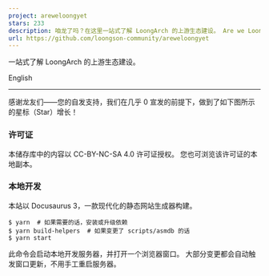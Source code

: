 ```yaml
---
project: areweloongyet
stars: 233
description: 咱龙了吗？在这里一站式了解 LoongArch 的上游生态建设。 Are we Loong yet? Follow LoongArch upstream work right here right away.
url: https://github.com/loongson-community/areweloongyet
---
```


一站式了解 LoongArch 的上游生态建设。

English

* * *

感谢龙友们——您的自发支持，我们在几乎 0 宣发的前提下，做到了如下图所示的星标（Star）增长！

### 许可证

本储存库中的内容以 CC-BY-NC-SA 4.0 许可证授权。 您也可浏览该许可证的本地副本。

### 本地开发

本站以 Docusaurus 3，一款现代化的静态网站生成器构建。

```
$ yarn  # 如果需要的话，安装或升级依赖
$ yarn build-helpers  # 如果变更了 scripts/asmdb 的话
$ yarn start
```

此命令会启动本地开发服务器，并打开一个浏览器窗口。 大部分变更都会自动触发窗口更新，不用手工重启服务器。
